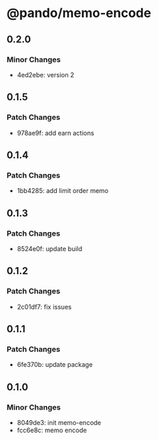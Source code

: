 # @pando/memo-encode

## 0.2.0

### Minor Changes

- 4ed2ebe: version 2

## 0.1.5

### Patch Changes

- 978ae9f: add earn actions

## 0.1.4

### Patch Changes

- 1bb4285: add limit order memo

## 0.1.3

### Patch Changes

- 8524e0f: update build

## 0.1.2

### Patch Changes

- 2c01df7: fix issues

## 0.1.1

### Patch Changes

- 6fe370b: update package

## 0.1.0

### Minor Changes

- 8049de3: init memo-encode
- fcc6e8c: memo encode
